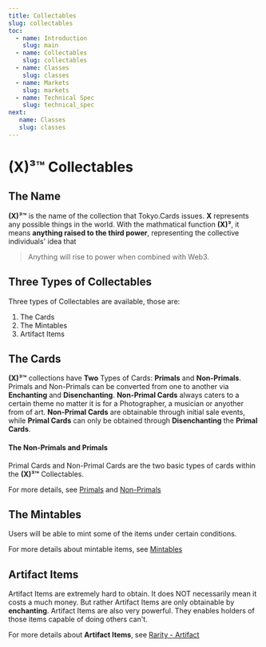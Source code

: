 ```yaml
---
title: Collectables
slug: collectables
toc:
  - name: Introduction
    slug: main 
  - name: Collectables 
    slug: collectables 
  - name: Classes 
    slug: classes 
  - name: Markets 
    slug: markets 
  - name: Technical Spec 
    slug: technical_spec 
next: 
   name: Classes 
   slug: classes 
---
```


# __(X)³™__ Collectables

## The Name
__(X)³™__ is the name of the collection that Tokyo.Cards issues. __X__ represents any possible things in the world. With the mathmatical function __(X)³__, it means __anything raised to the third power__, representing the collective individuals' idea that

> Anything will rise to power when combined with Web3.

## Three Types of Collectables
Three types of Collectables are available, those are:

1. The Cards
2. The Mintables
3. Artifact Items


## The Cards
__(X)³™__ collections have __Two__ Types of Cards: __Primals__ and __Non-Primals__. Primals and Non-Primals can be converted from one to another via __Enchanting__ and __Disenchanting__. __Non-Primal Cards__ always caters to a certain theme no matter it is for a Photographer, a musician or anyother from of art. __Non-Primal Cards__ are obtainable through initial sale events, while __Primal Cards__ can only be obtained through __Disenchanting__ the __Primal Cards__.

#### The Non-Primals and Primals
Primal Cards and Non-Primal Cards are the two basic types of cards within the __(X)³™__ Collectables.

For more details, see [Primals](#Primals) and [Non-Primals](#Non_primal)

## The Mintables
Users will be able to mint some of the items under certain conditions. 

For more details about mintable items, see [Mintables](#mintable)

## Artifact Items
Artifact Items are extremely hard to obtain. It does NOT necessarily mean it costs a much money. But rather Artifact Items are only obtainable by __enchanting__. Artifact Items are also very powerful. They enables holders of those items capable of doing others can't.

For more details about __Artifact Items__, see [Rarity - Artifact](#Artifact) 